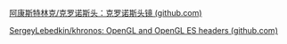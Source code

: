 [阿康斯特林克/克罗诺斯头：克罗诺斯头镜 (github.com)](https://github.com/aconstlink/khronos-header)



[SergeyLebedkin/khronos: OpenGL and OpenGL ES headers (github.com)](https://github.com/SergeyLebedkin/khronos)